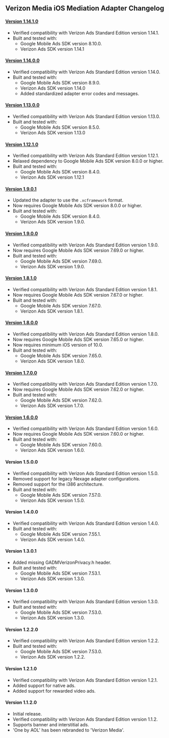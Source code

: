 ## Verizon Media iOS Mediation Adapter Changelog

#### [Version 1.14.1.0](https://dl.google.com/googleadmobadssdk/mediation/ios/verizon/VerizonMediaAdapter-1.14.1.0.zip)
- Verified compatibility with Verizon Ads Standard Edition version 1.14.1.
- Built and tested with:
    - Google Mobile Ads SDK version 8.10.0.
    - Verizon Ads SDK version 1.14.1

#### [Version 1.14.0.0](https://dl.google.com/googleadmobadssdk/mediation/ios/verizon/VerizonMediaAdapter-1.14.0.0.zip)
- Verified compatibility with Verizon Ads Standard Edition version 1.14.0.
- Built and tested with:
    - Google Mobile Ads SDK version 8.9.0.
    - Verizon Ads SDK version 1.14.0
    - Added standardized adapter error codes and messages.

#### [Version 1.13.0.0](https://dl.google.com/googleadmobadssdk/mediation/ios/verizon/VerizonMediaAdapter-1.13.0.0.zip)
- Verified compatibility with Verizon Ads Standard Edition version 1.13.0.
- Built and tested with:
    - Google Mobile Ads SDK version 8.5.0.
    - Verizon Ads SDK version 1.13.0

#### [Version 1.12.1.0](https://dl.google.com/googleadmobadssdk/mediation/ios/verizon/VerizonMediaAdapter-1.12.1.0.zip)
- Verified compatibility with Verizon Ads Standard Edition version 1.12.1.
- Relaxed dependency to Google Mobile Ads SDK version 8.0.0 or higher.
- Built and tested with:
    - Google Mobile Ads SDK version 8.4.0.
    - Verizon Ads SDK version 1.12.1

#### [Version 1.9.0.1](https://dl.google.com/googleadmobadssdk/mediation/ios/verizon/VerizonMediaAdapter-1.9.0.1.zip)
- Updated the adapter to use the `.xcframework` format.
- Now requires Google Mobile Ads SDK version 8.0.0 or higher.
- Built and tested with:
    - Google Mobile Ads SDK version 8.4.0.
    - Verizon Ads SDK version 1.9.0.

#### [Version 1.9.0.0](https://dl.google.com/googleadmobadssdk/mediation/ios/verizon/VerizonMediaAdapter-1.9.0.0.zip)
- Verified compatibility with Verizon Ads Standard Edition version 1.9.0.
- Now requires Google Mobile Ads SDK version 7.69.0 or higher.
- Built and tested with:
    - Google Mobile Ads SDK version 7.69.0.
    - Verizon Ads SDK version 1.9.0.

#### [Version 1.8.1.0](https://dl.google.com/googleadmobadssdk/mediation/ios/verizon/VerizonMediaAdapter-1.8.1.0.zip)
- Verified compatibility with Verizon Ads Standard Edition version 1.8.1.
- Now requires Google Mobile Ads SDK version 7.67.0 or higher.
- Built and tested with:
    - Google Mobile Ads SDK version 7.67.0.
    - Verizon Ads SDK version 1.8.1.

#### [Version 1.8.0.0](https://dl.google.com/googleadmobadssdk/mediation/ios/verizon/VerizonMediaAdapter-1.8.0.0.zip)
- Verified compatibility with Verizon Ads Standard Edition version 1.8.0.
- Now requires Google Mobile Ads SDK version 7.65.0 or higher.
- Now requires minimum iOS version of 10.0.
- Built and tested with:
    - Google Mobile Ads SDK version 7.65.0.
    - Verizon Ads SDK version 1.8.0.

#### [Version 1.7.0.0](https://dl.google.com/googleadmobadssdk/mediation/ios/verizon/VerizonMediaAdapter-1.7.0.0.zip)
- Verified compatibility with Verizon Ads Standard Edition version 1.7.0.
- Now requires Google Mobile Ads SDK version 7.62.0 or higher.
- Built and tested with:
    - Google Mobile Ads SDK version 7.62.0.
    - Verizon Ads SDK version 1.7.0.

#### [Version 1.6.0.0](https://dl.google.com/googleadmobadssdk/mediation/ios/verizon/VerizonMediaAdapter-1.6.0.0.zip)
- Verified compatibility with Verizon Ads Standard Edition version 1.6.0.
- Now requires Google Mobile Ads SDK version 7.60.0 or higher.
- Built and tested with:
    - Google Mobile Ads SDK version 7.60.0.
    - Verizon Ads SDK version 1.6.0.

#### Version 1.5.0.0
- Verified compatibility with Verizon Ads Standard Edition version 1.5.0.
- Removed support for legacy Nexage adapter configurations.
- Removed support for the i386 architecture.
- Built and tested with:
    - Google Mobile Ads SDK version 7.57.0.
    - Verizon Ads SDK version 1.5.0.

#### Version 1.4.0.0
- Verified compatibility with Verizon Ads Standard Edition version 1.4.0.
- Built and tested with:
    - Google Mobile Ads SDK version 7.55.1.
    - Verizon Ads SDK version 1.4.0.

#### Version 1.3.0.1
- Added missing GADMVerizonPrivacy.h header.
- Built and tested with:
    - Google Mobile Ads SDK version 7.53.1.
    - Verizon Ads SDK version 1.3.0.

#### Version 1.3.0.0
- Verified compatibility with Verizon Ads Standard Edition version 1.3.0.
- Built and tested with:
    - Google Mobile Ads SDK version 7.53.0.
    - Verizon Ads SDK version 1.3.0.

#### Version 1.2.2.0
- Verified compatibility with Verizon Ads Standard Edition version 1.2.2.
- Built and tested with:
    - Google Mobile Ads SDK version 7.53.0.
    - Verizon Ads SDK version 1.2.2.

#### Version 1.2.1.0
- Verified compatibility with Verizon Ads Standard Edition version 1.2.1.
- Added support for native ads.
- Added support for rewarded video ads.

#### Version 1.1.2.0
- Initial release.
- Verified compatibility with Verizon Ads Standard Edition version 1.1.2.
- Supports banner and interstitial ads.
- 'One by AOL' has been rebranded to 'Verizon Media'.
